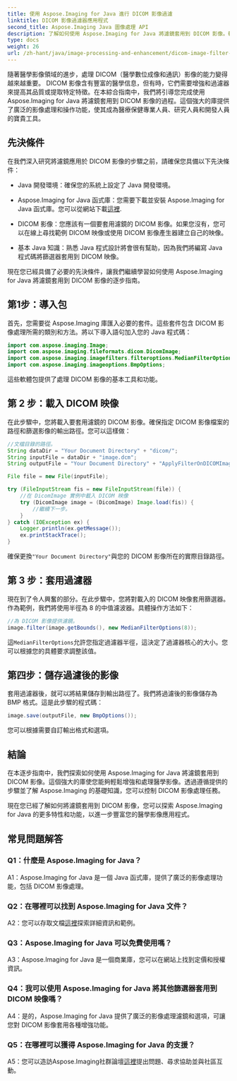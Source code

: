 ```yaml
---
title: 使用 Aspose.Imaging for Java 進行 DICOM 影像過濾
linktitle: DICOM 影像過濾器應用程式
second_title: Aspose.Imaging Java 圖像處理 API
description: 了解如何使用 Aspose.Imaging for Java 將濾鏡套用到 DICOM 影像。輕鬆增強醫學影像。
type: docs
weight: 26
url: /zh-hant/java/image-processing-and-enhancement/dicom-image-filter-application/
---
```

隨著醫學影像領域的進步，處理 DICOM（醫學數位成像和通訊）影像的能力變得越來越重要。 DICOM 影像含有豐富的醫學信息，但有時，它們需要增強和過濾器來提高其品質或提取特定特徵。在本綜合指南中，我們將引導您完成使用 Aspose.Imaging for Java 將濾鏡套用到 DICOM 影像的過程。這個強大的庫提供了廣泛的影像處理和操作功能，使其成為醫療保健專業人員、研究人員和開發人員的寶貴工具。

## 先決條件

在我們深入研究將濾鏡應用於 DICOM 影像的步驟之前，請確保您具備以下先決條件：

- Java 開發環境：確保您的系統上設定了 Java 開發環境。

-  Aspose.Imaging for Java 函式庫：您需要下載並安裝 Aspose.Imaging for Java 函式庫。您可以從網站下載[這裡](https://releases.aspose.com/imaging/java/).

- DICOM 影像：您應該有一個要套用濾鏡的 DICOM 影像。如果您沒有，您可以在線上尋找範例 DICOM 映像或使用 DICOM 影像產生器建立自己的映像。

- 基本 Java 知識：熟悉 Java 程式設計將會很有幫助，因為我們將編寫 Java 程式碼將篩選器套用到 DICOM 映像。

現在您已經具備了必要的先決條件，讓我們繼續學習如何使用 Aspose.Imaging for Java 將濾鏡套用到 DICOM 影像的逐步指南。

## 第1步：導入包

首先，您需要從 Aspose.Imaging 庫匯入必要的套件。這些套件包含 DICOM 影像處理所需的類別和方法。將以下導入語句加入您的 Java 程式碼：

```java
import com.aspose.imaging.Image;
import com.aspose.imaging.fileformats.dicom.DicomImage;
import com.aspose.imaging.imagefilters.filteroptions.MedianFilterOptions;
import com.aspose.imaging.imageoptions.BmpOptions;
```

這些軟體包提供了處理 DICOM 影像的基本工具和功能。

## 第 2 步：載入 DICOM 映像

在此步驟中，您將載入要套用濾鏡的 DICOM 影像。確保指定 DICOM 影像檔案的路徑和篩選影像的輸出路徑。您可以這樣做：

```java
//文檔目錄的路徑。
String dataDir = "Your Document Directory" + "dicom/";
String inputFile = dataDir + "image.dcm";
String outputFile = "Your Document Directory" + "ApplyFilterOnDICOMImage_out.bmp";

File file = new File(inputFile);

try (FileInputStream fis = new FileInputStream(file)) {
    //在 DicomImage 實例中載入 DICOM 映像
    try (DicomImage image = (DicomImage) Image.load(fis)) {
        //繼續下一步。
    }
} catch (IOException ex) {
    Logger.println(ex.getMessage());
    ex.printStackTrace();
}
```

確保更換`"Your Document Directory"`與您的 DICOM 影像所在的實際目錄路徑。

## 第 3 步：套用過濾器

現在到了令人興奮的部分。在此步驟中，您將對載入的 DICOM 映像套用篩選器。作為範例，我們將使用半徑為 8 的中值濾波器。具體操作方法如下：

```java
//為 DICOM 影像提供濾鏡。
image.filter(image.getBounds(), new MedianFilterOptions(8));
```

這`MedianFilterOptions`允許您指定過濾器半徑，這決定了過濾器核心的大小。您可以根據您的具體要求調整該值。

## 第四步：儲存過濾後的影像

套用過濾器後，就可以將結果儲存到輸出路徑了。我們將過濾後的影像儲存為 BMP 格式。這是此步驟的程式碼：

```java
image.save(outputFile, new BmpOptions());
```

您可以根據需要自訂輸出格式和選項。

## 結論

在本逐步指南中，我們探索如何使用 Aspose.Imaging for Java 將濾鏡套用到 DICOM 影像。這個強大的庫使您能夠輕鬆增強和處理醫學影像。透過遵循提供的步驟並了解 Aspose.Imaging 的基礎知識，您可以控制 DICOM 影像處理任務。

現在您已經了解如何將濾鏡套用到 DICOM 影像，您可以探索 Aspose.Imaging for Java 的更多特性和功能，以進一步豐富您的醫學影像應用程式。

## 常見問題解答

### Q1：什麼是 Aspose.Imaging for Java？

A1：Aspose.Imaging for Java 是一個 Java 函式庫，提供了廣泛的影像處理功能，包括 DICOM 影像處理。

### Q2：在哪裡可以找到 Aspose.Imaging for Java 文件？

 A2：您可以存取文檔[這裡](https://reference.aspose.com/imaging/java/)探索詳細資訊和範例。

### Q3：Aspose.Imaging for Java 可以免費使用嗎？

A3：Aspose.Imaging for Java 是一個商業庫，您可以在網站上找到定價和授權資訊。

### Q4：我可以使用 Aspose.Imaging for Java 將其他篩選器套用到 DICOM 映像嗎？

A4：是的，Aspose.Imaging for Java 提供了廣泛的影像處理濾鏡和選項，可讓您對 DICOM 影像套用各種增強功能。

### Q5：在哪裡可以獲得 Aspose.Imaging for Java 的支援？

 A5：您可以造訪Aspose.Imaging社群論壇[這裡](https://forum.aspose.com/)提出問題、尋求協助並與社區互動。